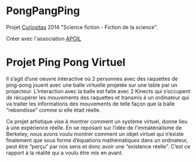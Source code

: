PongPangPing
============

Projet [Curiositas](http://www.crea.u-psud.fr/les-projets-%C3%A9tudiants.html?id=217) 2014 "Science fiction - Fiction de la science".

Créer avec l'association [APOIL](http://www.apoil.info)



Projet Ping Pong Virtuel
========================

Il s’agit d’une oeuvre interactive où 2 personnes avec des raquettes de ping-pong jouent avec une balle virtuelle projetée sur une table par un projecteur. L’interaction avec la balle est faite avec 2 Kinects qui s’occupent de récupérer les mouvements des raquettes et transmis à un ordinateur qui va traiter les informations des mouvements de telle façon que la balle “rebondisse” comme si elle était réelle.

Ce projet artistique vise à montrer comment un système virtuel, donne lieu à une expérience réelle. En se reposant sur l’idée de l'immatérialisme de Berkeley, nous avons voulu montrer comment un objet virtuel qui n’existe finalement que sous forme d’équations mathématiques dans un ordinateur, peut être “perçu” par nos sens et donc avoir une “existence réelle”. C’est ce rapport à la réalité qui a voulu être mis en avant.
